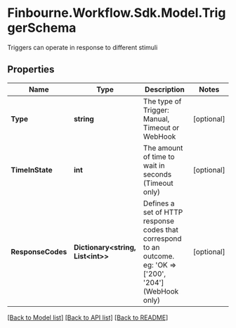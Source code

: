 # Finbourne.Workflow.Sdk.Model.TriggerSchema
Triggers can operate in response to different stimuli

## Properties

Name | Type | Description | Notes
------------ | ------------- | ------------- | -------------
**Type** | **string** | The type of Trigger: Manual, Timeout or WebHook | [optional] 
**TimeInState** | **int** | The amount of time to wait in seconds (Timeout only) | [optional] 
**ResponseCodes** | **Dictionary&lt;string, List&lt;int&gt;&gt;** | Defines a set of HTTP response codes that correspond to an outcome. eg: &#39;OK &#x3D;&gt;  [&#39;200&#39;, &#39;204&#39;] (WebHook only) | [optional] 

[[Back to Model list]](../README.md#documentation-for-models) [[Back to API list]](../README.md#documentation-for-api-endpoints) [[Back to README]](../README.md)

